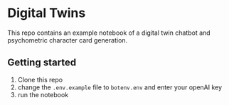 # Digital Twins

This repo contains an example notebook of a digital twin chatbot and psychometric character card generation.
 
## Getting started
1. Clone this repo
2. change the `.env.example` file to `botenv.env` and enter your openAI key
3. run the notebook